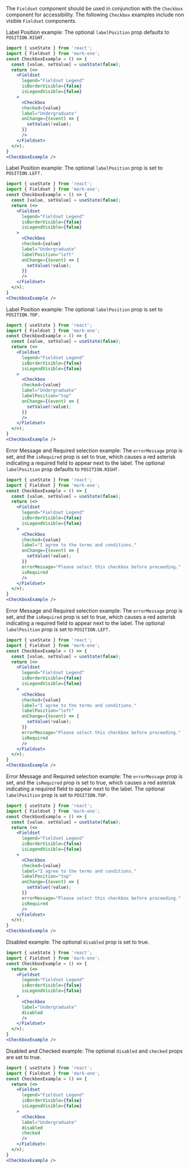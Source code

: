 The `Fieldset` component should be used in conjunction with the `Checkbox` component for accessibility. The following `Checkbox` examples include non visible `Fieldset` components.

Label Position example: The optional `labelPosition` prop defaults to `POSITION.RIGHT.`
```jsx
import { useState } from 'react';
import { Fieldset } from 'mark-one';
const CheckboxExample = () => {
  const [value, setValue] = useState(false);
  return (<>
    <Fieldset
      legend="Fieldset Legend"
      isBorderVisible={false}
      isLegendVisible={false}
    >
      <Checkbox
      checked={value}
      label="Undergraduate"
      onChange={(event) => {
        setValue(!value);
      }}
      />
    </Fieldset>
  </>);
}
<CheckboxExample />
```

Label Position example: The optional `labelPosition` prop is set to `POSITION.LEFT.`
```jsx
import { useState } from 'react';
import { Fieldset } from 'mark-one';
const CheckboxExample = () => {
  const [value, setValue] = useState(false);
  return (<>
    <Fieldset
      legend="Fieldset Legend"
      isBorderVisible={false}
      isLegendVisible={false}
    >
      <Checkbox
      checked={value}
      label="Undergraduate"
      labelPosition="left"
      onChange={(event) => {
        setValue(!value);
      }}
      />
    </Fieldset>
  </>);
}
<CheckboxExample />
```

Label Position example: The optional `labelPosition` prop is set to `POSITION.TOP.`
```jsx
import { useState } from 'react';
import { Fieldset } from 'mark-one';
const CheckboxExample = () => {
  const [value, setValue] = useState(false);
  return (<>
    <Fieldset
      legend="Fieldset Legend"
      isBorderVisible={false}
      isLegendVisible={false}
    >
      <Checkbox
      checked={value}
      label="Undergraduate"
      labelPosition="top"
      onChange={(event) => {
        setValue(!value);
      }}
      />
    </Fieldset>
  </>);
}
<CheckboxExample />
```

Error Message and Required selection example: The `errorMessage` prop is set, and the `isRequired` prop is set to true, which causes a red asterisk indicating a required field to appear next to the label. The optional `labelPosition` prop defaults to `POSITION.RIGHT.`
```jsx
import { useState } from 'react';
import { Fieldset } from 'mark-one';
const CheckboxExample = () => {
  const [value, setValue] = useState(false);
  return (<>
    <Fieldset
      legend="Fieldset Legend"
      isBorderVisible={false}
      isLegendVisible={false}
    >
      <Checkbox
      checked={value}
      label="I agree to the terms and conditions."
      onChange={(event) => {
        setValue(!value);
      }}
      errorMessage="Please select this checkbox before proceeding."
      isRequired
      />
    </Fieldset>
  </>);
}
<CheckboxExample />
```

Error Message and Required selection example: The `errorMessage` prop is set, and the `isRequired` prop is set to true, which causes a red asterisk indicating a required field to appear next to the label. The optional `labelPosition` prop is set to `POSITION.LEFT.`
```jsx
import { useState } from 'react';
import { Fieldset } from 'mark-one';
const CheckboxExample = () => {
  const [value, setValue] = useState(false);
  return (<>
    <Fieldset
      legend="Fieldset Legend"
      isBorderVisible={false}
      isLegendVisible={false}
    >
      <Checkbox
      checked={value}
      label="I agree to the terms and conditions."
      labelPosition="left"
      onChange={(event) => {
        setValue(!value);
      }}
      errorMessage="Please select this checkbox before proceeding."
      isRequired
      />
    </Fieldset>
  </>);
}
<CheckboxExample />
```

Error Message and Required selection example: The `errorMessage` prop is set, and the `isRequired` prop is set to true, which causes a red asterisk indicating a required field to appear next to the label. The optional `labelPosition` prop is set to `POSITION.TOP.`
```jsx
import { useState } from 'react';
import { Fieldset } from 'mark-one';
const CheckboxExample = () => {
  const [value, setValue] = useState(false);
  return (<>
    <Fieldset
      legend="Fieldset Legend"
      isBorderVisible={false}
      isLegendVisible={false}
    >
      <Checkbox
      checked={value}
      label="I agree to the terms and conditions."
      labelPosition="top"
      onChange={(event) => {
        setValue(!value);
      }}
      errorMessage="Please select this checkbox before proceeding."
      isRequired
      />
    </Fieldset>
  </>);
}
<CheckboxExample />
```


Disabled example: The optional `disabled` prop is set to true.
```jsx
import { useState } from 'react';
import { Fieldset } from 'mark-one';
const CheckboxExample = () => {
  return (<>
    <Fieldset
      legend="Fieldset Legend"
      isBorderVisible={false}
      isLegendVisible={false}
    >
      <Checkbox
      label="Undergraduate"
      disabled
      />
    </Fieldset>
  </>);
}
<CheckboxExample />
```

Disabled and Checked example: The optional `disabled` and `checked` props are set to true.
```jsx
import { useState } from 'react';
import { Fieldset } from 'mark-one';
const CheckboxExample = () => {
  return (<>
    <Fieldset
      legend="Fieldset Legend"
      isBorderVisible={false}
      isLegendVisible={false}
    >
      <Checkbox
      label="Undergraduate"
      disabled
      checked
      />
    </Fieldset>
  </>);
}
<CheckboxExample />
```

